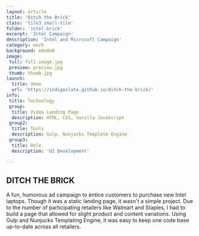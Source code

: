 ```yaml
---
layout: article
title: 'Ditch the Brick'
class: 'tile3 small-tile'
folder: 'intel-brick'
excerpt: 'Intel Campaign'
description: 'Intel and Microsoft Campaign'
category: work
background: e8e8e8
image:
 full: full-image.jpg
 preview: preview.jpg
 thumb: thumb.jpg
launch:
  title: demo
  url: 'https://indigoslate.github.io/ditch-the-brick/'
info:
 title: Technology
 group: 
  title: Video Landing Page
  description: HTML, CSS, Vanilla JavaScript
 group2: 
  title: Tools
  description: Gulp, Nunjucks Template Engine
 group3: 
  title: Role
  description: 'UI Development'

---
```


## DITCH THE BRICK
A fun, humorous ad campaign to entice customers to purchase new Intel laptops. Though it was a static landing page, it wasn't a simple project. Due to the number of participating retailers like Walmart and Staples, I had to build a page that allowed for slight product and content variations. Using Gulp and Nunjucks Templating Engine, it was easy to keep one code base up-to-date across all retailers. 

